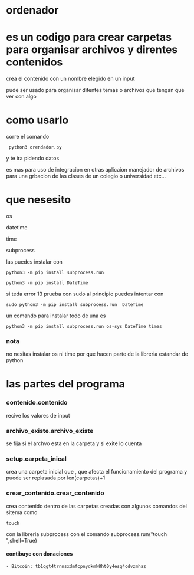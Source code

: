 # ordenador
# es un codigo para crear carpetas para organisar archivos y direntes contenidos
crea el contenido con un nombre  elegido en un input  

pude ser usado para organisar difentes temas o archivos que tengan que ver con algo

# como usarlo
corre el comando 

     python3 orendador.py

y te ira pidendo datos 

es mas para uso de integracion en otras aplicaion manejador de archivos para una grbacion de las clases de un colegio o universidad etc...
# que nesesito 

os

datetime

time

subprocess

las puedes instalar con

    python3 -m pip install subprocess.run

    python3 -m pip install DateTime



si teda error 13 prueba con sudo al principio puedes intentar con

	sudo python3 -m pip install subprocess.run  DateTime

un comando para instalar todo de una es

	python3 -m pip install subprocess.run os-sys DateTime times
### nota

no nesitas instalar os ni time por que hacen parte de la libreria estandar de python

# las partes del programa

### contenido.contenido 
recive los valores de  input

### archivo_existe.archivo_existe
se fija si el archvo esta en la carpeta y si exite lo cuenta

### setup.carpeta_inical 
crea una carpeta inicial que , que afecta el funcionamiento del programa y puede ser replasada por len(carpetas)+1  

### crear_contenido.crear_contenido 
crea contenido dentro de las carpetas creadas con algunos comandos del sitema como 
    
    touch
 con la libreria subprocess con el comando 
    subprocess.run("touch <nombre archivo>",shell=True)

#### contibuye con donaciones 
	
	- Bitcoin: tb1qgt4trnnsxdmfcpnydkmk8ht0y4esg4cdvzmhaz
